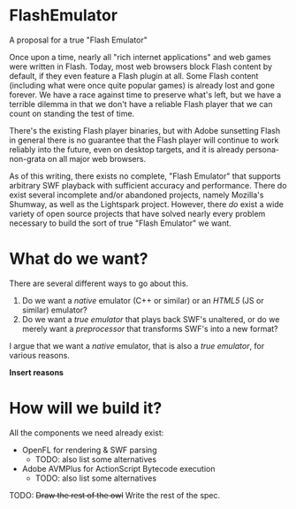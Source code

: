 # FlashEmulator
A proposal for a true "Flash Emulator"

Once upon a time, nearly all "rich internet applications" and web games were written in Flash. Today, most web browsers block Flash content by default, if they even feature a Flash plugin at all. Some Flash content (including what were once quite popular games) is already lost and gone forever. We have a race against time to preserve what's left, but we have a terrible dilemma in that we don't have a reliable Flash player that we can count on standing the test of time.

There's the existing Flash player binaries, but with Adobe sunsetting Flash in general there is no guarantee that the Flash player will continue to work reliably into the future, even on desktop targets, and it is already persona-non-grata on all major web browsers.

As of this writing, there exists no complete, "Flash Emulator" that supports arbitrary SWF playback with sufficient accuracy and performance. There do exist several incomplete and/or abandoned projects, namely Mozilla's Shumway, as well as the Lightspark project. However, there *do* exist a wide variety of open source projects that have solved nearly every problem necessary to build the sort of true "Flash Emulator" we want.

# What do we want?

There are several different ways to go about this.

1. Do we want a *native* emulator (C++ or similar) or an *HTML5* (JS or similar) emulator?
2. Do we want a *true emulator* that plays back SWF's unaltered, or do we merely want a *preprocessor* that transforms SWF's into a new format?

I argue that we want a *native* emulator, that is also a *true emulator*, for various reasons.

**Insert reasons**

# How will we build it?

All the components we need already exist:

- OpenFL for rendering & SWF parsing
  - TODO: also list some alternatives
- Adobe AVMPlus for ActionScript Bytecode execution
  - TODO: also list some alternatives
  
TODO: ~~Draw the rest of the owl~~ Write the rest of the spec.
